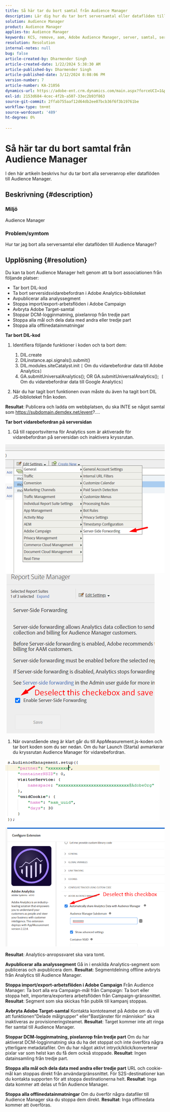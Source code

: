 ```yaml
---
title: Så här tar du bort samtal från Audience Manager
description: Lär dig hur du tar bort serversamtal eller dataflöden till Audience Manager-samtal.
solution: Audience Manager
product: Audience Manager
applies-to: Audience Manager
keywords: KCS, remove, aam, Adobe Audience Manager, server, samtal, serversamtal, How To
resolution: Resolution
internal-notes: null
bug: false
article-created-by: Dharmender Singh
article-created-date: 1/22/2024 5:38:30 AM
article-published-by: Dharmender Singh
article-published-date: 3/12/2024 8:08:06 PM
version-number: 7
article-number: KA-21056
dynamics-url: https://adobe-ent.crm.dynamics.com/main.aspx?forceUCI=1&pagetype=entityrecord&etn=knowledgearticle&id=42a4f075-e8b8-ee11-a569-6045bd006149
exl-id: 2153d684-4cec-4f2b-a507-33ec2b93f863
source-git-commit: 2ffab755aaf12d64db2ee07bcb36f6f3b19761be
workflow-type: tm+mt
source-wordcount: '489'
ht-degree: 0%

---
```


# Så här tar du bort samtal från Audience Manager


I den här artikeln beskrivs hur du tar bort alla serveranrop eller dataflöden till Audience Manager.

## Beskrivning {#description}


### Miljö

Audience Manager

### Problem/symtom

Hur tar jag bort alla serversamtal eller dataflöden till Audience Manager?


## Upplösning {#resolution}


Du kan ta bort Audience Manager helt genom att ta bort associationen från följande platser:

- Tar bort DIL-kod
- Ta bort serversidsvidarebefordran i Adobe Analytics-biblioteket
- Avpublicerar alla analyssegment
- Stoppa import/export-arbetsflöden i Adobe Campaign
- Avbryta Adobe Target-samtal
- Stoppar DCM-logginmatning, pixelanrop från tredje part
- Stoppa alla mål och dela data med andra eller tredje part
- Stoppa alla offlinedatainmatningar




<b>Tar bort DIL-kod</b>

1. Identifiera följande funktioner i koden och ta bort dem:

   1. DIL.create
   2. DILinstance.api.signals().submit()
   3. DIL.modules.siteCatalyst.init `[` Om du vidarebefordrar data till Adobe Analytics`]`
   4. GA.submitUniversalAnalytics(); OR GA.submitUniversalAnalytics();  `[` Om du vidarebefordrar data till Google Analytics`]`
2. När du har tagit bort funktionen ovan måste du även ha tagit bort DIL JS-biblioteket från koden.


<b>Resultat</b>: Publicera och ladda om webbplatsen, du ska INTE se något samtal som https://subdomain.demdex.net/event?....



<b>Tar bort vidarebefordran på serversidan</b>

1. Gå till rapportsviterna för Analytics som är aktiverade för vidarebefordran på serversidan och inaktivera kryssrutan.


![](assets/8a6b5fd5-676c-ed11-9562-6045bd006239.png) ![](assets/8d6b5fd5-676c-ed11-9562-6045bd006239.png)

1. När ovanstående steg är klart går du till AppMeasurement.js-koden och tar bort koden som du ser nedan. Om du har Launch (Starta) avmarkerar du kryssrutan Audience Manager för vidarebefordran.


![](assets/8c6b5fd5-676c-ed11-9562-6045bd006239.png)             ![](assets/8b6b5fd5-676c-ed11-9562-6045bd006239.png)

<b>Resultat</b>: Analytics-anropssvaret ska vara tomt.

<b>Avpublicerar alla analyssegment</b>
Gå in i enskilda Analytics-segment som publiceras och avpublicera dem.
<b>Resultat</b>: Segmentdelning offline avbryts från Analytics till Audience Manager.

<b>Stoppa import/export-arbetsflöden i Adobe Campaign</b>
Från Audience Manager: Ta bort alla era Campaign-mål från Campaign: Ta bort eller stoppa helt, importera/exportera arbetsflöden från Campaign-gränssnittet.
<b>Resultat</b>: Segment som ska skickas från publik till kampanj stoppas.

<b>Avbryta Adobe Target-samtal</b>
Kontakta kontoteamet på Adobe om du vill att funktionen&quot;Delade målgrupper&quot; eller&quot;Bastjänster för människor&quot; ska inaktiveras av provisioneringsteamet.
<b>Resultat</b>: Target kommer inte att ringa fler samtal till Audience Manager.

<b>Stoppar DCM-logginmatning, pixelanrop från tredje part</b>
Om du har aktiverat DCM-logginmatning ska du ha det stoppat och inte överföra några ytterligare metadatafiler.
Om du har något aktivt intryck/klick/konverterar pixlar var som helst kan du få dem också stoppade.
<b>Resultat</b>: Ingen datainsamling från tredje part.

<b>Stoppa alla mål och dela data med andra eller tredje part</b>
URL och cookie-mål kan stoppas direkt från användargränssnittet.
För S2S-destinationer kan du kontakta supporten för att stoppa destinationerna helt.
<b>Resultat</b>: Inga data kommer att delas ut från Audience Manager.

<b>Stoppa alla offlinedatainmatningar</b>
Om du överför några datafiler till Audience Manager ska du stoppa dem direkt.
<b>Resultat</b>: Inga offlinedata kommer att överföras.
